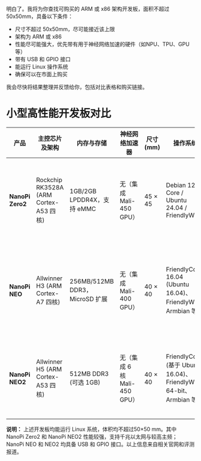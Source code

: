 明白了。我将为你查找可购买的 ARM 或 x86 架构开发板，面积不超过 50x50mm，具备以下条件：

- 尺寸不超过 50x50mm，尽可能接近该上限
- 架构为 ARM 或 x86
- 性能尽可能强大，优先带有用于神经网络加速的硬件（如NPU、TPU、GPU等）
- 带有 USB 和 GPIO 接口
- 能运行 Linux 操作系统
- 确保可以在市面上购买

我会尽快将结果整理并反馈给你，包括对比表格和购买链接。

# 小型高性能开发板对比

| 产品             | 主控芯片及架构                         | 内存与存储                     | 神经网络加速器               | 尺寸 (mm) | 操作系统                                                     | 接口 (USB/GPIO 等)                                           | 购买链接                                                     |
| ---------------- | -------------------------------------- | ------------------------------ | ---------------------------- | --------- | ------------------------------------------------------------ | ------------------------------------------------------------ | ------------------------------------------------------------ |
| **NanoPi Zero2** | Rockchip RK3528A (ARM Cortex-A53 四核) | 1GB/2GB LPDDR4X，支持 eMMC     | 无（集成 Mali-450 GPU）      | 45 × 45   | Debian 12 Core / Ubuntu 24.04 / FriendlyWrt                  | 千兆以太网、USB 2.0 主机 Type-A×1 + Type-C×1（OTG）、MicroSD、30-pin FPC GPIO | [FriendlyELEC 官方商店](https://www.friendlyelec.com/index.php?route=product/product&product_id=304) |
| **NanoPi NEO**   | Allwinner H3 (ARM Cortex-A7 四核)      | 256MB/512MB DDR3，MicroSD 扩展 | 无（集成 Mali-400 GPU）      | 40 × 40   | FriendlyCore 16.04 (Ubuntu 16.04)、FriendlyWrt、Armbian 等   | 10/100M 以太网、USB 2.0 主机 Type-A×1、MicroUSB（OTG/供电）、MicroSD、36-pin GPIO | [FriendlyELEC 官方商店](https://www.friendlyelec.com/index.php?route=product/product&product_id=132) |
| **NanoPi NEO2**  | Allwinner H5 (ARM Cortex-A53 四核)     | 512MB DDR3 (可选 1GB)          | 无（集成 6 核 Mali-450 GPU） | 40 × 40   | FriendlyCore (基于 Ubuntu 16.04)、FriendlyWrt 64-bit、Armbian 等 | 千兆以太网、USB 2.0 主机×3（1×Type-A + 2×针脚）、MicroSD、24+12-pin GPIO | 暂无官方渠道（可留意友善电子官网）                           |

**说明：** 上述开发板均能运行 Linux 系统，体积均不超过50×50 mm。其中 NanoPi Zero2 和 NanoPi NEO2 性能较强，支持千兆以太网与较高主频；NanoPi NEO 和 NEO2 均具备 USB 和 GPIO 接口。以上信息来自相关官网和评测报道。